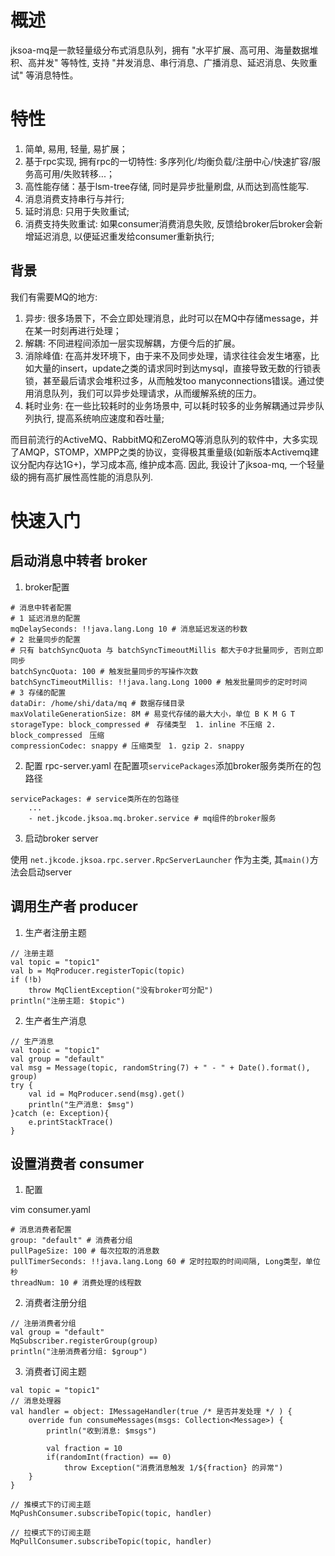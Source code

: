 
# 概述

jksoa-mq是一款轻量级分布式消息队列，拥有 "水平扩展、高可用、海量数据堆积、高并发" 等特性, 支持 "并发消息、串行消息、广播消息、延迟消息、失败重试" 等消息特性。

# 特性
1. 简单, 易用, 轻量, 易扩展；
2. 基于rpc实现, 拥有rpc的一切特性: 多序列化/均衡负载/注册中心/快速扩容/服务高可用/失败转移...；
3. 高性能存储：基于lsm-tree存储, 同时是异步批量刷盘, 从而达到高性能写.
4. 消息消费支持串行与并行;
5. 延时消息: 只用于失败重试;
6. 消费支持失败重试: 如果consumer消费消息失败, 反馈给broker后broker会新增延迟消息, 以便延迟重发给consumer重新执行;

## 背景

我们有需要MQ的地方:
1. 异步: 很多场景下，不会立即处理消息，此时可以在MQ中存储message，并在某一时刻再进行处理；
2. 解耦: 不同进程间添加一层实现解耦，方便今后的扩展。
3. 消除峰值: 在高并发环境下，由于来不及同步处理，请求往往会发生堵塞，比如大量的insert，update之类的请求同时到达mysql，直接导致无数的行锁表锁，甚至最后请求会堆积过多，从而触发too manyconnections错误。通过使用消息队列，我们可以异步处理请求，从而缓解系统的压力。
4. 耗时业务: 在一些比较耗时的业务场景中, 可以耗时较多的业务解耦通过异步队列执行, 提高系统响应速度和吞吐量;

而目前流行的ActiveMQ、RabbitMQ和ZeroMQ等消息队列的软件中，大多实现了AMQP，STOMP，XMPP之类的协议，变得极其重量级(如新版本Activemq建议分配内存达1G+)，学习成本高, 维护成本高. 因此, 我设计了jksoa-mq, 一个轻量级的拥有高扩展性高性能的消息队列.

# 快速入门

## 启动消息中转者 broker

1. broker配置

```
# 消息中转者配置
# 1 延迟消息的配置
mqDelaySeconds: !!java.lang.Long 10 # 消息延迟发送的秒数
# 2 批量同步的配置
# 只有 batchSyncQuota 与 batchSyncTimeoutMillis 都大于0才批量同步, 否则立即同步
batchSyncQuota: 100 # 触发批量同步的写操作次数
batchSyncTimeoutMillis: !!java.lang.Long 1000 # 触发批量同步的定时时间
# 3 存储的配置
dataDir: /home/shi/data/mq # 数据存储目录
maxVolatileGenerationSize: 8M # 易变代存储的最大大小，单位 B K M G T
storageType: block_compressed #　存储类型  1. inline 不压缩 2. block_compressed　压缩
compressionCodec: snappy # 压缩类型　1. gzip 2. snappy
```

2. 配置 rpc-server.yaml
在配置项`servicePackages`添加broker服务类所在的包路径

```
servicePackages: # service类所在的包路径
    ...
    - net.jkcode.jksoa.mq.broker.service # mq组件的broker服务
```

3. 启动broker server

使用 `net.jkcode.jksoa.rpc.server.RpcServerLauncher` 作为主类, 其`main()`方法会启动server

## 调用生产者 producer

1. 生产者注册主题

```
// 注册主题
val topic = "topic1"
val b = MqProducer.registerTopic(topic)
if (!b)
    throw MqClientException("没有broker可分配")
println("注册主题: $topic")
```

2. 生产者生产消息

```
// 生产消息
val topic = "topic1"
val group = "default"
val msg = Message(topic, randomString(7) + " - " + Date().format(), group)
try {
    val id = MqProducer.send(msg).get()
    println("生产消息: $msg")
}catch (e: Exception){
    e.printStackTrace()
}
```

## 设置消费者 consumer
1. 配置

vim consumer.yaml

```
# 消息消费者配置
group: "default" # 消费者分组
pullPageSize: 100 # 每次拉取的消息数
pullTimerSeconds: !!java.lang.Long 60 # 定时拉取的时间间隔, Long类型，单位秒
threadNum: 10 # 消费处理的线程数
```

2. 消费者注册分组

```
// 注册消费者分组
val group = "default"
MqSubscriber.registerGroup(group)
println("注册消费者分组: $group")
```

3. 消费者订阅主题

```
val topic = "topic1"
// 消息处理器
val handler = object: IMessageHandler(true /* 是否并发处理 */ ) {
    override fun consumeMessages(msgs: Collection<Message>) {
        println("收到消息: $msgs")

        val fraction = 10
        if(randomInt(fraction) == 0)
            throw Exception("消费消息触发 1/${fraction} 的异常")
    }
}

// 推模式下的订阅主题
MqPushConsumer.subscribeTopic(topic, handler)

// 拉模式下的订阅主题
MqPullConsumer.subscribeTopic(topic, handler)
```